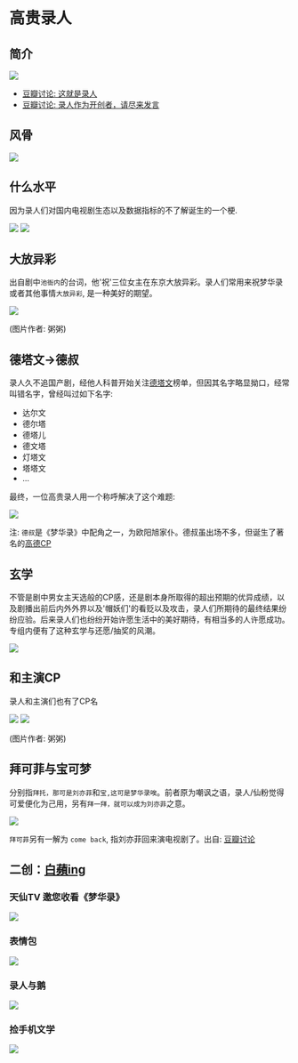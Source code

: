 # 高贵录人

## 简介

![](/image/lu/gaogui.jpg)

* [豆瓣讨论: 这就是录人](https://www.douban.com/group/topic/269960637)
* [豆瓣讨论: 录人作为开创者，请尽来发言](https://www.douban.com/group/topic/276960558)

## 风骨

![](/image/lu/lu-2.jpg)

## 什么水平

因为录人们对国内电视剧生态以及数据指标的不了解诞生的一个梗.

![](/image/lu/what.jpg)
![](/image/lu/smsp.jpg)

## 大放异彩

出自剧中`池衙内`的台词，他'祝'三位女主在东京大放异彩。录人们常用来祝梦华录或者其他事情`大放异彩`, 是一种美好的期望。

![](/image/lu/dfyc.jpg)

(图片作者: 粥粥)

## 德塔文->德叔

录人久不追国产剧，经他人科普开始关注[德塔文](/data/authority.html#德塔文)榜单，但因其名字略显拗口，经常叫错名字，曾经叫过如下名字:

* 达尔文
* 德尔塔
* 德塔儿
* 德文塔
* 灯塔文
* 塔塔文
* ...

最终，一位高贵录人用一个称呼解决了这个难题:

![](/image/lu/datawin-1.jpg)

注: `德叔`是《梦华录》中配角之一，为欧阳旭家仆。德叔虽出场不多，但诞生了著名的[高德CP](/re-creation/editing.html#cp大乱炖)

## 玄学

不管是剧中男女主天选般的CP感，还是剧本身所取得的超出预期的优异成绩，以及剧播出前后内外外界以及'帽妖们'的看贬以及攻击，录人们所期待的最终结果纷纷应验。后来录人们也纷纷开始许愿生活中的美好期待，有相当多的人许愿成功。专组内便有了这种玄学与还愿/抽奖的风潮。

![](/image/lu/guo.jpg)

## 和主演CP

录人和主演们也有了CP名

![](/image/lu/gaogui/xml.jpg)
![](/image/lu/gaogui/xllz.jpg)

(图片作者: 粥粥)

## 拜可菲与宝可梦

分别指`拜托，那可是刘亦菲`和`宝,这可是梦华录唉`。前者原为嘲讽之语，录人/仙粉觉得可爱便化为己用，另有`拜一拜，就可以成为刘亦菲`之意。

![](/image/lu/gaogui/cc-2.jpg)

`拜可菲`另有一解为 `come back`, 指刘亦菲回来演电视剧了。出自: [豆瓣讨论](https://www.douban.com/group/topic/277220242/?_i=7098456Rn8heGv)

## 二创：[白蘋ing](https://weibo.com/n/%E7%99%BD%E8%96%A0ing)

### 天仙TV 邀您收看《梦华录》

![](/image/lu/creation/baipin1.jpg)

### 表情包

![](/image/lu/creation/baipin2.png)

### 录人与鹅

![](/image/lu/creation/baipin5.jpg)

### 捡手机文学

![](/image/lu/creation/baipin6.jpg)
